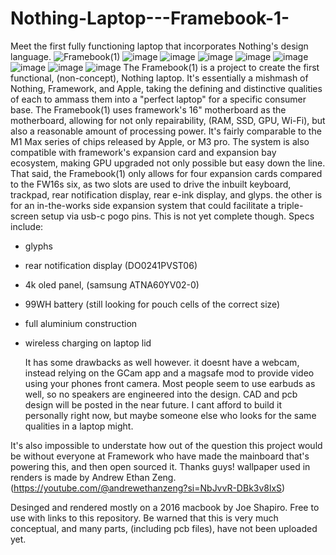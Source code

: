 # Nothing-Laptop---Framebook-1-
Meet the first fully functioning laptop that incorporates Nothing's design language.
![Framebook(1)](https://github.com/user-attachments/assets/33d73c67-33bb-4ea5-a55e-ba2ab2767e0f)
![image](https://github.com/user-attachments/assets/1ec1e898-1779-42c4-9a47-8270ef1d03cb)
![image](https://github.com/user-attachments/assets/1c8a3c03-a9ca-4127-886c-4beb500803eb)
![image](https://github.com/user-attachments/assets/87d06d63-4dda-4d0c-a618-a58a63422a90)
![image](https://github.com/user-attachments/assets/81115ad1-8610-4539-bf93-1e56e0314cd0)
![image](https://github.com/user-attachments/assets/d1f4ff31-12c1-4050-9d8e-ea51281bd2d3)
![image](https://github.com/user-attachments/assets/de273a3b-8489-44e7-b0dc-57d50b809fb6)
![image](https://github.com/user-attachments/assets/2dc25a8d-e2a0-495a-b14d-137410c4f0f3)
![image](https://github.com/user-attachments/assets/b69c7a0d-3c77-47d8-aff1-4fdd36b73814)
The Framebook(1) is a project to create the first functional, (non-concept), Nothing laptop. It's essentially a mishmash of Nothing, Framework, and Apple, taking the defining and distinctive qualities of each to ammass them into a "perfect laptop" for a specific consumer base. The Framebook(1) uses framework's 16" motherboard as the motherboard, allowing for not only repairability, (RAM, SSD, GPU, Wi-Fi), but also a reasonable amount of processing power. It's fairly comparable to the M1 Max series of chips released by Apple, or M3 pro. The system is also compatible with framework's expansion card and expansion bay ecosystem, making GPU upgraded not only possible but easy down the line. That said, the Framebook(1) only allows for four expansion cards compared to the FW16s six, as two slots are used to drive the inbuilt keyboard, trackpad, rear notification display, rear e-ink display, and glyps. the other is for an in-the-works side expansion system that could facilitate a triple-screen setup via usb-c pogo pins. This is not yet complete though. 
Specs include:
- glyphs
- rear notification display (DO0241PVST06)
- 4k oled panel, (samsung  ATNA60YV02-0)
- 99WH battery (still looking for pouch cells of the correct size)
- full aluminium construction
- wireless charging on laptop lid

  It has some drawbacks as well however. it doesnt have a webcam, instead relying on the GCam app and a magsafe mod to provide video using your phones front camera. Most people seem to use earbuds as well, so no speakers are engineered into the design. CAD and pcb design will be posted in the near future. I cant afford to build it personally right now, but maybe someone else who looks for the same qualities in a laptop might.

It's also impossible to understate how out of the question this project would be without everyone at Framework who have made the mainboard that's powering this, and then open sourced it. Thanks guys!
wallpaper used in renders is made by Andrew Ethan Zeng. (https://youtube.com/@andrewethanzeng?si=NbJvvR-DBk3v8lxS)

Desinged and rendered mostly on a 2016 macbook by Joe Shapiro. Free to use with links to this repository. Be warned that this is very much conceptual, and many parts, (including pcb files), have not been uploaded yet.
